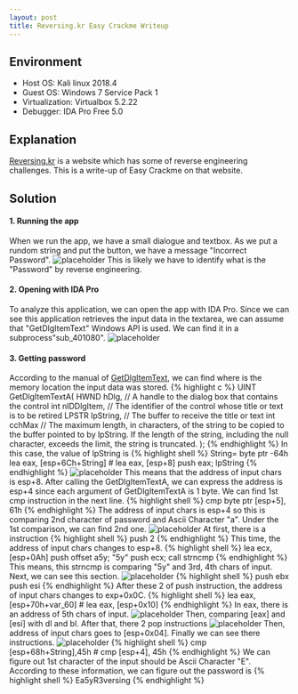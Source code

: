 ```yaml
---
layout: post
title: Reversing.kr Easy Crackme Writeup
---
```


## Environment
* Host OS: Kali linux 2018.4
* Guest OS: Windows 7 Service Pack 1
* Virtualization: Virtualbox 5.2.22 
* Debugger: IDA Pro Free 5.0

## Explanation
<a href="http://reversing.kr">Reversing.kr</a> is a website which has some of reverse engineering challenges.
This is a write-up of Easy Crackme on that website.


## Solution
#### 1. Running the app
When we run the app, we have a small dialogue and textbox.
As we put a rundom string and put the button, we have a message "Incorrect Password".
![placeholder](https://inar1.github.io/public/images/2018-12-22-22-47-15.png)
This is likely we have to identify what is the "Password" by reverse engineering.

#### 2. Opening with IDA Pro
To analyze this application, we can open the app with IDA Pro.
Since we can see this application retrieves the input data in the textarea, we can assume that "GetDlgItemText" Windows API is used.
We can find it in a subprocess"sub_401080".
![placeholder](https://inar1.github.io/public/images/2018-12-23-11-27-39.png)

#### 3. Getting password
According to the manual of <a href="https://docs.microsoft.com/en-us/windows/desktop/api/winuser/nf-winuser-getdlgitemtexta">GetDlgItemText</a>, we can find where is the memory location the input data was stored.
{% highlight c %}
UINT GetDlgItemTextA(
  HWND  hDlg,	    // A handle to the dialog box that contains the control
  int   nIDDlgItem, // The identifier of the control whose title or text is to be retired
  LPSTR lpString,   // The buffer to receive the title or text
  int   cchMax      // The maximum length, in characters, of the string to be copied to the buffer pointed to by lpString. If the length of the string, including the null character, exceeds the limit, the string is truncated.
);
{% endhighlight %}
In this case, the value of lpString is
{% highlight shell %}
String= byte ptr -64h
lea eax, [esp+6Ch+String] # lea eax, [esp+8]
push eax; lpString
{% endhighlight %}
![placeholder](https://inar1.github.io/public/images/2018-12-24-16-30-20.png)
This means that the address of input chars is esp+8.
After calling the GetDlgItemTextA, we can express the address is esp+4 since each argument of GetDlgItemTextA is 1 byte.
We can find 1st cmp instruction in the next line.
{% highlight shell %}
cmp byte ptr [esp+5], 61h
{% endhighlight %}
The address of input chars is esp+4 so this is comparing 2nd character of password and Ascii Character "a".
Under the 1st comparison, we can find 2nd one.
![placeholder](https://inar1.github.io/public/images/2018-12-23-11-35-45.png)
At first, there is a instruction
{% highlight shell %}
push 2
{% endhighlight %}
This time, the address of input chars changes to esp+8.
{% highlight shell %}
lea ecx, [esp+0Ah]
push offset a5y; "5y"
push ecx;
call strncmp
{% endhighlight %}
This means, this strncmp is comparing "5y" and 3rd, 4th chars of input.
Next, we can see this section.
![placeholder](https://inar1.github.io/public/images/2018-12-24-16-23-23.png)
{% highlight shell %}
push ebx
push esi
{% endhighlight %}
After these 2 of push instruction, the address of input chars changes to exp+0x0C.
{% highlight shell %}
lea eax, [esp+70h+var_60] # lea eax, [esp+0x10]
{% endhighlight %}
In eax, there is an address of 5th chars of input.
![placeholder](https://inar1.github.io/public/images/2018-12-24-16-35-30.png)
Then, comparing [eax] and [esi] with dl and bl.
After that, there 2 pop instructions
![placeholder](https://inar1.github.io/public/images/2018-12-24-16-37-05.png)
Then, address of input chars goes to [esp+0x04].
Finally we can see there instructions.
![placeholder](https://inar1.github.io/public/images/2018-12-24-16-38-01.png)
{% highlight shell %}
cmp [esp+68h+String],45h # cmp [esp+4], 45h
{% endhighlight %}
We can figure out 1st character of the input should be Ascii Character "E".
According to these information, we can figure out the password is
{% highlight shell %}
Ea5yR3versing
{% endhighlight %}

